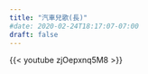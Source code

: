 ```yaml
---
title: "汽車兒歌(長)"
#date: 2020-02-24T18:17:07-07:00
draft: false
---
```

{{< youtube zjOepxnq5M8 >}}

